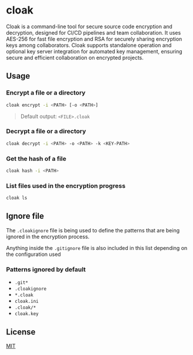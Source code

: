 # cloak 

Cloak is a command-line tool for secure source code encryption and decryption, 
designed for CI/CD pipelines and team collaboration. It uses AES-256 for fast
file encryption and RSA for securely sharing encryption keys among collaborators. 
Cloak supports standalone operation and optional key server integration for 
automated key management, ensuring secure and efficient collaboration on 
encrypted projects.

## Usage

### Encrypt a file or a directory
```bash
cloak encrypt -i <PATH> [-o <PATH>]
```
> Default output: `<FILE>.cloak` 

### Decrypt a file or a directory
```bash
cloak decrypt -i <PATH> -o <PATH> -k <KEY-PATH>
```

### Get the hash of a file
```bash
cloak hash -i <PATH>
```

### List files used in the encryption progress
```bash
cloak ls
```

## Ignore file

The `.cloakignore` file is being used to define the patterns that are being ignored in the encryption process.

Anything inside the `.gitignore` file is also included in this list depending on the configuration used

### Patterns ignored by default

- `.git*`
- `.cloakignore`
- `*.cloak`
- `cloak.ini`
- `.cloak/*`
- `cloak.key`

## License

[MIT](./LICENSE)
